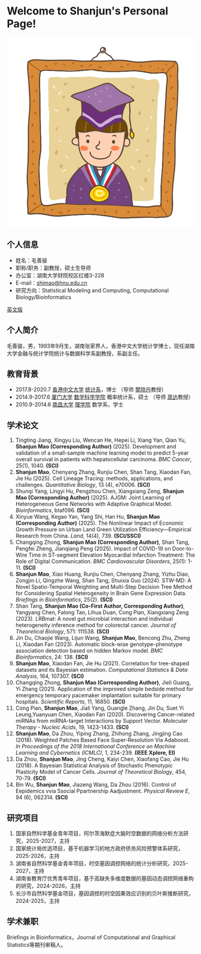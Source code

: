 # Welcome to Shanjun's Personal Page!

![证件照](/picture/picture-me.jpg)

## 个人信息
- 姓名：毛善骏
- 职称/职务：副教授，硕士生导师
- 办公室：湖南大学财院校区红楼3-228
- E-mail：shjmao@hnu.edu.cn
- 研究方向：Statistical Modeling and Computing, Computational Biology/Bioinformatics

<a href="/index-en.html">英文版</a>

## 个人简介
毛善骏，男，1993年9月生，湖南张家界人，香港中文大学统计学博士，现任湖南大学金融与统计学院统计与数据科学系副教授，系副主任。

## 教育背景
- 2017.8-2020.7 <a href="https://www.cuhk.edu.hk/chinese/index.html">香港中文大学</a> <a href="https://www.sta.cuhk.edu.hk/default.aspx">统计系</a>，博士 （导师 <a href="https://www.sta.cuhk.edu.hk/xfan">樊晓丹</a>教授）
- 2014.9-2017.6 <a href="https://www.xmu.edu.cn/">厦门大学</a> <a href="http://math.xmu.edu.cn/">数学科学学院</a> 概率统计系，硕士 （导师 <a href="http://math-faculty.xmu.edu.cn/display.aspx?tid=116">周达</a>教授）
- 2010.9-2014.6 <a href="http://www.ncu.edu.cn/">南昌大学</a> <a href="http://smcs.ncu.edu.cn/">理学院</a> 数学系，学士

## 学术论文
1. Tingting Jiang, Xingyu Liu, Wencan He, Hepei Li, Xiang Yan, Qian Yu, <b>Shanjun Mao (Corresponding Author)</b> (2025). Development and validation of a small-sample machine learning model to predict 5-year overall survival in patients with hepatocellular carcinoma.   <i>BMC Cancer</i>, 25(1), 1040. <b>(SCI)</b>
2. <b>Shanjun Mao</b>, Chenyang Zhang, Runjiu Chen, Shan Tang, Xiaodan Fan, Jie Hu (2025). Cell Lineage Tracing: methods, applications, and challenges.   <i>Quantitative Biology</i>, 13 (4), e70006. <b>(SCI)</b>
3. Shunqi Yang, Lingyi Hu, Pengzhou Chen, Xiangxiang Zeng, <b>Shanjun Mao (Corresponding Author)</b> (2025). AJGM: Joint Learning of Heterogeneous Gene Networks with Adaptive Graphical Model.   <i>Bioinformatics</i>, btaf096. <b>(SCI)</b>
4. Xinyue Wang, Kegao Yan, Yang Shi, Han Hu, <b>Shanjun Mao (Corresponding Author)</b> (2025). The Nonlinear Impact of Economic Growth Pressure on Urban Land Green Utilization Efficiency—Empirical Research from China.   <i>Land</i>, 14(4), 739. <b>(SCI/SSCI)</b>
5. Changqing Zhong, <b>Shanjun Mao (Corresponding Author)</b>, Shan Tang, Pengfei Zheng, Jianqiang Peng (2025). Impact of COVID-19 on Door-to-Wire Time in ST-segment Elevation Myocardial Infarction Treatment: The Role of Digital Communication.   <i>BMC Cardiovascular Disorders</i>, 25(1): 1-11. <b>(SCI)</b>
6. <b>Shanjun Mao</b>, Xiao Huang, Runjiu Chen, Chenyang Zhang, Yizhu Diao, Zongjin Li, Qingzhe Wang, Shan Tang, Shuixia Guo (2024). STW-MD: A Novel Spatio-Temporal Weighting and Multi-Step Decision Tree Method for Considering Spatial Heterogeneity in Brain Gene Expression Data.   <i>Briefings in Bioinformatics</i>, 25(2). <b>(SCI)</b>
7. Shan Tang, <b>Shanjun Mao (Co-First Author, Corresponding Author)</b>, Yangyang Chen, Falong Tan, Lihua Duan, Cong Pian, Xiangxiang Zeng (2023). LRBmat: A novel gut microbial interaction and individual heterogeneity inference method for colorectal cancer.   <i>Journal of Theoretical Biology</i>, 571: 111538. <b>(SCI)</b>
8. Jin Du, Chaojie Wang, Lijun Wang, <b>Shanjun Mao</b>, Bencong Zhu, Zheng Li, Xiaodan Fan (2023). Automatic block-wise genotype-phenotype association detection based on hidden Markov model.   <i>BMC Bioinformatics</i>, 24: 138. <b>(SCI)</b>
9. <b>Shanjun Mao</b>, Xiaodan Fan, Jie Hu (2021). Correlation for tree-shaped datasets and its Bayesian estimation.   <i>Computational Statistics & Data Analysis</i>, 164, 107307. <b>(SCI)</b>
10. Changqing Zhong, <b>Shanjun Mao (Corresponding Author)</b>, Jieli Guang, Yi Zhang (2021). Application of the improved simple bedside method for emergency temporary pacemaker implantation suitable for primary hospitals.   <i>Scientific Reports</i>, 11, 16850. <b>(SCI)</b>
11. Cong Pian, <b>Shanjun Mao</b>, Jiali Yang, Guangle Zhang, Jin Du, Suet Yi Leung,Yuanyuan Chen, Xiaodan Fan (2020). Discovering Cancer-related miRNAs from miRNA-target Interactions by Support Vector.   <i>Molecular Therapy - Nucleic Acids</i>, 19, 1423-1433. <b>(SCI)</b>
12. <b>Shanjun Mao</b>, Da Zhou, Yiping Zhang, Zhihong Zhang, Jingjing Cao (2018). Weighted Patches Based Face Super-Resolution Via Adaboost.   <i>In Proceedings of the 2018 International Conference on Machine Learning and Cybernetics (ICMLC)</i>, 1, 234-239. <b>(IEEE Xplore, EI)</b>
13. Da Zhou, <b>Shanjun Mao</b>, Jing Cheng, Kaiyi Chen, Xiaofang Cao, Jie Hu (2018). A Bayesian Statistical Analysis of Stochastic Phenotypic Plasticity Model of Cancer Cells.   <i>Journal of Theoretical Biology</i>, 454, 70-79. <b>(SCI)</b>
14. Bin Wu, <b>Shanjun Mao</b>, Jiazeng Wang, Da Zhou (2016). Control of Eepidemics vvia Ssocial Ppartnership Aadjustment.   <i>Physical Review E</i>, 94 (6), 062314. <b>(SCI)</b>

## 研究项目
1. 国家自然科学基金青年项目，阿尔茨海默症大脑时空数据的网络分析方法研究，2025-2027，主持
2. 国家统计局优选项目，基于机器学习的地方政府债务风险预警体系研究，2025-2026，主持
3. 湖南省自然科学基金青年项目，时空基因调控网络的统计分析研究，2025-2027，主持
4. 湖南省教育厅优秀青年项目，基于高缺失多维度数据的基因动态调控网络重构的研究，2024-2026，主持
5. 长沙市自然科学基金项目，基因调控的时空因果效应识别的贝叶斯推断研究，2024-2025，主持

## 学术兼职
Briefings in Bioinformatics，Journal of Computational and Graphical Statistics等期刊审稿人。
